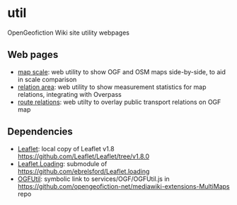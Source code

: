 # util
OpenGeofiction Wiki site utility webpages

## Web pages
* [map scale](map_scale.html): web utility to show OGF and OSM maps side-by-side, to aid in scale comparison
* [relation area](relation_area.html): web utility to show measurement statistics for map relations, integrating with Overpass
* [route relations](route_relations.html): web utilty to overlay public transport relations on OGF map

## Dependencies
* [Leaflet](leaflet): local copy of Leaflet v1.8 https://github.com/Leaflet/Leaflet/tree/v1.8.0
* [Leaflet.Loading](Leaflet.Loading): submodule of https://github.com/ebrelsford/Leaflet.loading
* [OGFUtil](OGFUtil.js): symbolic link to services/OGF/OGFUtil.js in https://github.com/opengeofiction-net/mediawiki-extensions-MultiMaps repo
